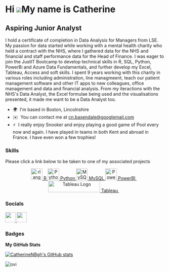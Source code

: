 <!--
**CatherineNBgh/CatherineNBgh** is a ✨ _special_ ✨ repository because its `README.md` (this file) appears on your GitHub profile.

Here are some ideas to get you started:

- 🔭 I’m currently working on ...
- 🌱 I’m currently learning ...
- 👯 I’m looking to collaborate on ...
- 🤔 I’m looking for help with ...
- 💬 Ask me about ...
- 📫 How to reach me: ...
- 😄 Pronouns: ...
- ⚡ Fun fact: ...
-->
Hi ![](https://user-images.githubusercontent.com/18350557/176309783-0785949b-9127-417c-8b55-ab5a4333674e.gif)My name is Catherine
=================================================================================================================================

Aspiring Junior Analyst
-----------------------

I hold a certificate of completion in Data Analysis for Managers from LSE. My passion for data started while working with a mental health charity who held a contract with the NHS, where I gathered data for the NHS and financial and staff performance data for the Head of Finance. I was eager to join the JustIT Bootcamp to develop technical skills in R, SQL, Python, PowerBi and Azure Data Fundamentals, and further develop my Excel, Tableau, Access and soft skills. I spent 9 years working with this charity in various roles including administration, line managmeent, teach our patient management software and other IT apps to new colleagues, office management and data and financial analysis. From my iteractions with the NHS's Data Analyst, the Excel formulae being used and the visualisations presented, it made me want to be a Data Analyst too.

* 🌍  I'm based in Boston, Lincolnshire
* ✉️  You can contact me at [cn.baxendale@googlemail.com](mailto:cn.baxendale@googlemail.com)
* ⚡  I really enjoy Snooker and enjoy playing a good game of Pool every now and again. I have played in teams in both Kent and abroad in France. I have even won a few trophies!

### Skills

Please click a link below to be taken to one of my associated projects

<p align="middle">
<a href="https://www.r-project.org/" target="_blank" rel="noreferrer"><img src="https://raw.githubusercontent.com/danielcranney/readme-generator/main/public/icons/skills/rlang-colored.svg" width="36" height="36" alt="rlang" /> R </a>
<a href="https://www.python.org/" target="_blank" rel="noreferrer"><img src="https://raw.githubusercontent.com/danielcranney/readme-generator/main/public/icons/skills/python-colored.svg" width="36" height="36" alt="Python" /> Python </a>
<a href="https://www.mysql.com/" target="_blank" rel="noreferrer"><img src="https://raw.githubusercontent.com/danielcranney/readme-generator/main/public/icons/skills/mysql-colored.svg" width="36" height="36" alt="MySQL" /> MySQL </a>
<a href="https://app.powerbi.com/groups/me/reports/5d6d5051-8f04-4558-b252-332938912335/20b797b3a71827fd45e3?experience=power-bi" target="_blank" rel="noreferrer"><img src="https://cdn.worldvectorlogo.com/logos/power-bi.svg" width="36" height="36" alt="PowerBI" /> PowerBI </a>&nbsp;&nbsp;
<a href="https://public.tableau.com/app/profile/catherine.baxendale/vizzes" target="_blank" rel="noreferrer; return false;"><img src="https://raw.githubusercontent.com/gilbarbara/logos/main/logos/tableau.svg" width="163" height="36" alt="Tableau Logo" /> Tableau </a>&nbsp;&nbsp;
</p>


### Socials

<p align="left"> 
<a href="https://www.github.com/CatherineNBgh" target="_blank" rel="noreferrer"> <picture> <source media="(prefers-color-scheme: dark)" srcset="https://raw.githubusercontent.com/danielcranney/readme-generator/main/public/icons/socials/github-dark.svg" /> <source media="(prefers-color-scheme: light)" srcset="https://raw.githubusercontent.com/danielcranney/readme-generator/main/public/icons/socials/github.svg" /> <img src="https://raw.githubusercontent.com/danielcranney/readme-generator/main/public/icons/socials/github.svg" width="32" height="32" /> </picture> </a><a href="https://www.linkedin.com/in/catherine-baxendale-68442116b" target="_blank" rel="noreferrer"> <picture> <source media="(prefers-color-scheme: dark)" srcset="https://raw.githubusercontent.com/danielcranney/readme-generator/main/public/icons/socials/linkedin-dark.svg" /> <source media="(prefers-color-scheme: light)" srcset="https://raw.githubusercontent.com/danielcranney/readme-generator/main/public/icons/socials/linkedin.svg" /> <img src="https://raw.githubusercontent.com/danielcranney/readme-generator/main/public/icons/socials/linkedin.svg" width="32" height="32" /> </picture> </a></p>

### Badges

<b>My GitHub Stats</b>

<a href="http://www.github.com/CatherineNBgh"><img src="https://github-readme-stats.vercel.app/api?username=CatherineNBgh&show_icons=true&hide=&count_private=true&title_color=0891b2&text_color=ffffff&icon_color=0891b2&bg_color=1c1917&hide_border=true&show_icons=true" alt="CatherineNBgh's GitHub stats" /></a>

<img src="https://github-readme-stats.vercel.app/api/top-langs?username=CatherineNBgh&show_icons=true&locale=en&layout=compact&theme=chartreuse-dark" alt="ovi" />
